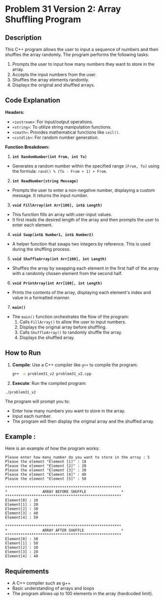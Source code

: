 # Problem 31 Version 2: Array Shuffling Program

## Description
This C++ program allows the user to input a sequence of numbers and then shuffles the array randomly. The program performs the following tasks:
1. Prompts the user to input how many numbers they want to store in the array.
2. Accepts the input numbers from the user.
3. Shuffles the array elements randomly.
4. Displays the original and shuffled arrays.

## Code Explanation

**Headers:**
- `<iostream>`: For input/output operations.
- `<string>`: To utilize string manipulation functions.
- `<cmath>`: Provides mathematical functions like `ceil()`.
- `<cstdlib>`: For random number generation.

**Function Breakdown:**

1. **`int RandomNumber(int From, int To)`**
- Generates a random number within the specified range `[From, To]` using the formula: `rand() % (To - From + 1) + From`.

2. **`int ReadNumber(string Message)`**
- Prompts the user to enter a non-negative number, displaying a custom message. It returns the input number.

3. **`void FillArray(int Arr[100], int& Length)`**
- This function fills an array with user-input values.
- It first reads the desired length of the array and then prompts the user to enter each element.

4. **`void Swap(int& Number1, int& Number2)`**
- A helper function that swaps two integers by reference. This is used during the shuffling process.

5. **`void ShuffleArray(int Arr[100], int Length)`**
- Shuffles the array by swapping each element in the first half of the array with a randomly chosen element from the second half.

6. **`void PrintArray(int Arr[100], int Length)`**
- Prints the contents of the array, displaying each element's index and value in a formatted manner.

7. **`main()`**
- The `main()` function orchestrates the flow of the program:
  1. Calls `FillArray()` to allow the user to input numbers.
  2. Displays the original array before shuffling.
  3. Calls `ShuffleArray()` to randomly shuffle the array.
  4. Displays the shuffled array.

## How to Run

1. **Compile**: Use a C++ compiler like `g++` to compile the program:
   ```bash
   g++ -o problem31_v2 problem31_v2.cpp
   ```

 2. **Execute**: Run the compiled program:
 ```
./problem31_v2
 ```
The program will prompt you to:
  * Enter how many numbers you want to store in the array.
  * Input each number.
  * The program will then display the original array and the shuffled array.

## Example :
Here is an example of how the program works:

```
Please enter how many number do you want to store in the array : 5
Please the element "Element [1]" : 10
Please the element "Element [2]" : 20
Please the element "Element [3]" : 30
Please the element "Element [4]" : 40
Please the element "Element [5]" : 50

*****************************************************
*                ARRAY BEFORE SHUFFLE                *
*****************************************************
Element[0] : 10
Element[1] : 20
Element[2] : 30
Element[3] : 40
Element[4] : 50

*****************************************************
*                ARRAY AFTER SHUFFLE                 *
*****************************************************
Element[0] : 30
Element[1] : 50
Element[2] : 10
Element[3] : 20
Element[4] : 40

```

## Requirements
- A C++ compiler such as g++
- Basic understanding of arrays and loops
- The program allows up to 100 elements in the array (hardcoded limit).